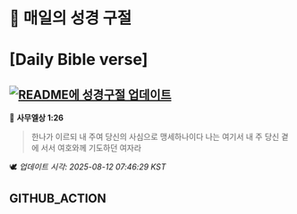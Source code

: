 # 🙏 매일의 성경 구절
# [Daily Bible verse]
## [![README에 성경구절 업데이트](https://github.com/DONGSUKA/first_test/actions/workflows/update-readme-bible.yml/badge.svg)](https://github.com/DONGSUKA/first_test/actions/workflows/update-readme-bible.yml)
<!-- START_BIBLE_VERSE -->
📖 **사무엘상 1:26**
> 한나가 이르되 내 주여 당신의 사심으로 맹세하나이다 나는 여기서 내 주 당신 곁에 서서 여호와께 기도하던 여자라

🕊️ _업데이트 시각: 2025-08-12 07:46:29 KST_
  <!-- END_BIBLE_VERSE -->
## GITHUB_ACTION
